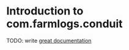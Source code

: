 # Introduction to com.farmlogs.conduit

TODO: write [great documentation](http://jacobian.org/writing/what-to-write/)
